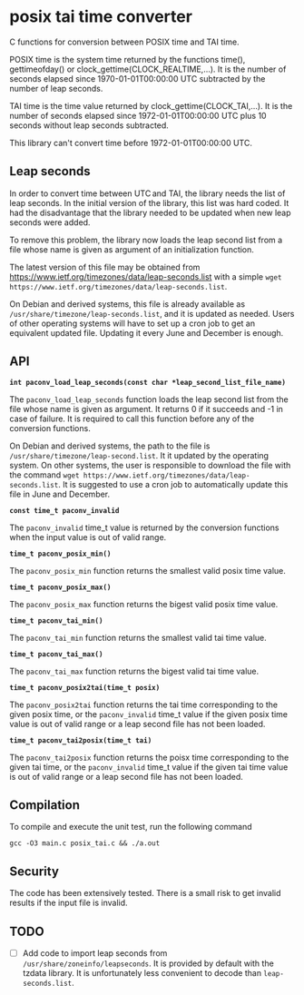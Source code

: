 # posix tai time converter

C functions for conversion between POSIX time and TAI time.

POSIX time is the system time returned by the functions time(),
gettimeofday() or clock_gettime(CLOCK_REALTIME,...). It is the
number of seconds elapsed since 1970-01-01T00:00:00 UTC
subtracted by the number of leap seconds.

TAI time is the time value returned by clock_gettime(CLOCK_TAI,...).
It is the number of seconds elapsed since 1972-01-01T00:00:00 UTC
plus 10 seconds without leap seconds subtracted.

This library can't convert time before 1972-01-01T00:00:00 UTC.

## Leap seconds

In order to convert time between UTC and TAI, the library needs the 
list of leap seconds. In the initial version of the library, this 
list was hard coded. It had the disadvantage that the library needed
to be updated when new leap seconds were added. 

To remove this problem, the library now loads the leap second list
from a file whose name is given as argument of an initialization 
function. 

The latest version of this file may be obtained from 
https://www.ietf.org/timezones/data/leap-seconds.list with a simple 
`wget https://www.ietf.org/timezones/data/leap-seconds.list`. 

On Debian and derived systems, this file is already available as
`/usr/share/timezone/leap-seconds.list`, and it is updated as needed.
Users of other operating systems will have to set up a cron job to 
get an equivalent updated file. Updating it every June and December
is enough.

## API

**`int paconv_load_leap_seconds(const char *leap_second_list_file_name)`**

The `paconv_load_leap_seconds` function loads the leap second list 
from the file whose name is given as argument. It returns 0 if it succeeds
and -1 in case of failure. It is required to call this function before any
of the conversion functions. 

On Debian and derived systems, the path to the file is 
`/usr/share/timezone/leap-second.list`. It it updated by the operating
system. On other systems, the user is responsible to download the file
with the command `wget https://www.ietf.org/timezones/data/leap-seconds.list`.
It is suggested to use a cron job to automatically update this file
in June and December.

**`const time_t paconv_invalid`**

The `paconv_invalid` time_t value is returned by the conversion functions
when the input value is out of valid range.

**`time_t paconv_posix_min()`**

The `paconv_posix_min` function returns the smallest valid posix time 
value.

**`time_t paconv_posix_max()`**

The `paconv_posix_max` function returns the bigest valid posix time 
value.

**`time_t paconv_tai_min()`**

The `paconv_tai_min` function returns the smallest valid tai time value.

**`time_t paconv_tai_max()`**

The `paconv_tai_max` function returns the bigest valid tai time value.


**`time_t paconv_posix2tai(time_t posix)`**

The `paconv_posix2tai` function returns the tai time corresponding to the
given posix time, or the `paconv_invalid` time_t value if the given posix 
time value is out of valid range or a leap second file has not been loaded.

**`time_t paconv_tai2posix(time_t tai)`**

The `paconv_tai2posix` function returns the poisx time corresponding to the
given tai time, or the `paconv_invalid` time_t value if the given tai 
time value is out of valid range or a leap second file has not been loaded.

## Compilation

To compile and execute the unit test, run the following command

    gcc -O3 main.c posix_tai.c && ./a.out
    
## Security

The code has been extensively tested. There is a small risk to get invalid
results if the input file is invalid.

## TODO

- [ ] Add code to import leap seconds from `/usr/share/zoneinfo/leapseconds`. It 
is provided by default with the tzdata library. It is unfortunately less
convenient to decode than `leap-seconds.list`.


